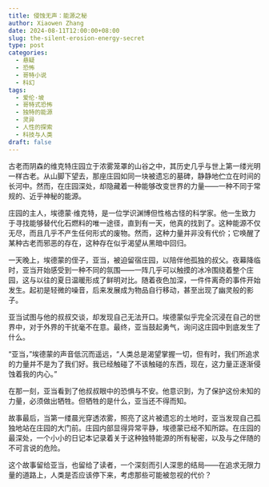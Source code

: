 ```yaml
---
title: 侵蚀无声：能源之秘
author: Xiaowen Zhang
date: 2024-08-11T12:00:00+08:00
slug: the-silent-erosion-energy-secret
type: post
categories:
  - 悬疑
  - 恐怖
  - 哥特小说
  - 科幻
tags:
  - 爱伦·坡
  - 哥特式恐怖
  - 独特的能源
  - 灵异
  - 人性的探索
  - 科技与人类
draft: false
---
```


古老而阴森的维克特庄园立于浓雾笼罩的山谷之中，其历史几乎与世上第一缕光明一样古老。从山脚下望去，那座庄园如同一块被遗忘的墓碑，静静地伫立在时间的长河中。然而，在庄园深处，却隐藏着一种能够改变世界的力量——一种不同于常规的、近乎神秘的能源。

庄园的主人，埃德蒙·维克特，是一位学识渊博但性格古怪的科学家。他一生致力于寻找能够替代化石燃料的唯一途径，直到有一天，他真的找到了。这种能源不仅无尽，而且几乎不产生任何形式的废物。然而，这种力量并非没有代价；它唤醒了某种古老而邪恶的存在，这种存在似乎渴望从黑暗中回归。

一天晚上，埃德蒙的侄子，亚当，被迫留宿庄园，以陪伴他孤独的叔父。夜幕降临时，亚当开始感受到一种不同的氛围——一阵几乎可以触摸的冰冷围绕着整个庄园，这与以往的夏日温暖形成了鲜明对比。随着夜色加深，一件件离奇的事件开始发生。起初是轻微的噪音，后来发展成为物品自行移动，甚至出现了幽灵般的影子。

亚当试图与他的叔叔交谈，却发现自己无法开口。埃德蒙似乎完全沉浸在自己的世界中，对于外界的干扰毫不在意。最终，亚当鼓起勇气，询问这庄园中到底发生了什么。

“亚当，”埃德蒙的声音低沉而遥远，“人类总是渴望掌握一切，但有时，我们所追求的力量并不是为了我们好。我已经触碰了不该触碰的东西，现在，这力量正逐渐侵蚀着我的内心。”

在那一刻，亚当看到了他叔叔眼中的恐惧与不安。他意识到，为了保护这份未知的力量，必须做出牺牲。但牺牲的是什么，亚当还不得而知。

故事最后，当第一缕晨光穿透浓雾，照亮了这片被遗忘的土地时，亚当发现自己孤独地站在庄园的大门前。庄园内部显得异常平静，埃德蒙已经不知所踪。在庄园的最深处，一个小小的日记本记录着关于这种独特能源的所有秘密，以及与之伴随的不可言说的危险。

这个故事留给亚当，也留给了读者，一个深刻而引人深思的结局——在追求无限力量的道路上，人类是否应该停下来，考虑那些可能被忽视的代价？